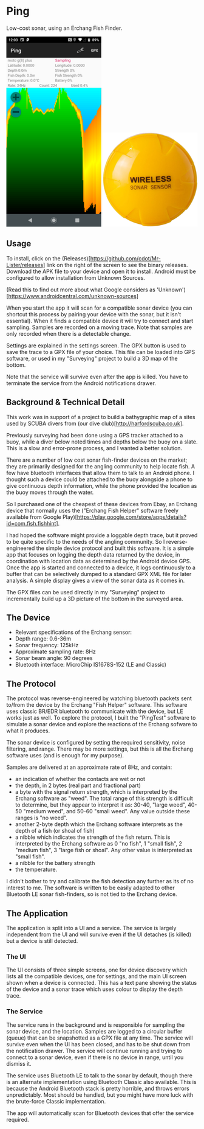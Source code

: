 # Ping

Low-cost sonar, using an Erchang Fish Finder.

<img src="Screenshot_20201229-120351.png" alt="screenshot" width="250"/> <img src="Device.png" alt="device" width="250"/>

## Usage
To install, click on the (Releases)[https://github.com/cdot/Mr-Lister/releases] link on the 
right of the screen to see the binary releases. Download the APK file to your device and open it to install. Android
must be configured to allow installation from Unknown Sources.

(Read this to find out more about what Google considers as 'Unknown')[https://www.androidcentral.com/unknown-sources]

When you start the app it will scan for a compatible sonar device (you can shortcut this process
by pairing your device with the sonar, but it isn't essential). When it finds a compatible device
it will try to connect and start sampling. Samples are recorded on a moving trace. Note that samples
 are only recorded when there is a detectable change.

Settings are explained in the settings screen. The GPX button is used to save the trace to a GPX
file of your choice. This file can be loaded into GPS software, or used in my "Surveying" project
to build a 3D map of the bottom.

Note that the service will survive even after the app is killed. You have to terminate the service from the
Android notifications drawer.

## Background & Technical Detail

This work was in support of a project to build a bathygraphic map of a
sites used by SCUBA divers from (our dive club)[http://harfordscuba.co.uk].
 
Previously surveying had been done using a GPS tracker attached to a buoy, while a diver
below noted times and depths below the buoy on a slate. This is a slow and
error-prone process, and I wanted a better solution.

There are a number of low cost sonar fish-finder devices on the market; they are primarily designed for the
angling community to help locate fish. A few have bluetooth
interfaces that allow them to talk to an Android phone. I thought such
a device could be attached to the buoy alongside a phone to give
continuous depth information, while the phone provided the location as
the buoy moves through the water.

So I purchased one of the cheapest of these devices from Ebay, an
Erchang device that normally uses the ("Erchang Fish Helper" software
freely available from Google Play)[https://play.google.com/store/apps/details?id=com.fish.fishhint].

I had hoped the software might provide a loggable depth trace, but it
proved to be quite specific to the needs of the angling community. So
I reverse-engineered the simple device protocol and built this software. It
is a simple app that focuses on logging the depth data returned by the
device, in coordination with location data as determined by the
Android device GPS. Once the app is started and connected to a device, it logs continuously
to a buffer that can be selectively dumped to a standard GPX XML file for later analysis. A simple
display gives a view of the sonar data as it comes in.

The GPX files can be used directly in my "Surveying" project to incrementally build up a 3D picture of the
bottom in the surveyed area.

## The Device

+ Relevant specifications of the Erchang sensor:
+ Depth range: 0.6-36m
+ Sonar frequency: 125kHz
+ Approximate sampling rate: 8Hz
+ Sonar beam angle: 90 degrees
+ Bluetooth interface: MicroChip IS1678S-152 (LE and Classic)

## The Protocol

The protocol was reverse-engineered by watching bluetooth packets sent
to/from the device by the Erchang "Fish Helper" software. This
software uses classic BR/EDR bluetooth to communicate with the device,
but LE works just as well. To explore the protocol, I built the
"PingTest" software to simulate a sonar device and explore the
reactions of the Erchang sofware to what it produces.

The sonar device is configured by setting the required sensitivity,
noise filtering, and range. There may be more settings, but this is
all the Erchang software uses (and is enough for my purpose).

Samples are delivered at an approximate rate of 8Hz, and contain:
+ an indication of whether the contacts are wet or not
+ the depth, in 2 bytes (real part and fractional part)
+ a byte with the signal return strength, which is interpreted by the Erchang software as "weed". The total range of this strength is difficult to determine, but they appear to interpret it as: 30-40, "large weed", 40-50 "medium weed", and 50-60 "small weed". Any value outside these ranges is "no weed".
+ another 2-byte depth which the Erchang software interprets as the depth of a fish (or shoal of fish)
+ a nibble which indicates the strength of the fish return. This is interpreted by the Erchang software as 0 "no fish", 1 "small fish", 2 "medium fish", 3 "large fish or shoal". Any other value is interpreted as "small fish".
+ a nibble for the battery strength
+ the temperature.

I didn't bother to try and calibrate the fish detection any further as its of no interest to me.
The software is written to be easily adapted to other Bluetooth LE sonar fish-finders, so is not
tied to the Erchang device.

## The Application

The application is split into a UI and a service. The service is largely independent from the UI
and will survive even if the UI detaches (is killed) but a device is still detected.

### The UI

The UI consists of three simple screens, one for device discovery which lists
all the compatible devices, one for settings, and the main UI screen shown when
a device is connected. This has a text pane showing the status of the device and
a sonar trace which uses colour to display the depth trace.

### The Service

The service runs in the background and is responsible for sampling the sonar device,
and the location. Samples are logged to a circular buffer (queue) that can be
snapshotted as a GPX file at any time. The service will survive even when
the UI has been closed, and has to be shut down from the notification drawer. The
service will continue running and trying to connect to a sonar device, even if there
is no device in range, until you dismiss it.

The service uses Bluetooth LE to talk to the sonar by default, though there is an alternate implementation
using Bluetooth Classic also available. This is because the Android Bluetooth stack is pretty horrible, and
throws errors unpredictably. Most should be handled, but you might have more luck with the brute-force
Classic implementation.

The app will automatically scan for Bluetooth devices that offer the
service required.
